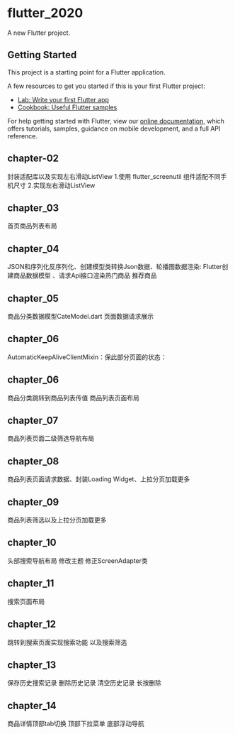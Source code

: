 # flutter_2020

A new Flutter project.

## Getting Started

This project is a starting point for a Flutter application.

A few resources to get you started if this is your first Flutter project:

- [Lab: Write your first Flutter app](https://flutter.dev/docs/get-started/codelab)
- [Cookbook: Useful Flutter samples](https://flutter.dev/docs/cookbook)

For help getting started with Flutter, view our
[online documentation](https://flutter.dev/docs), which offers tutorials,
samples, guidance on mobile development, and a full API reference.

## chapter-02
 封装适配库以及实现左右滑动ListView
 1.使用 flutter_screenutil 组件适配不同手机尺寸
 2.实现左右滑动ListView
## chapter_03
  首页商品列表布局
## chapter_04
  JSON和序列化反序列化、创建模型类转换Json数据、轮播图数据渲染:
  Flutter创建商品数据模型 、请求Api接口渲染热门商品 推荐商品
## chapter_05
  商品分类数据模型CateModel.dart 页面数据请求展示
## chapter_06
  AutomaticKeepAliveClientMixin：保此部分页面的状态：
## chapter_06
  商品分类跳转到商品列表传值 商品列表页面布局
## chapter_07
  商品列表页面二级筛选导航布局
## chapter_08
  商品列表页面请求数据、封装Loading Widget、上拉分页加载更多
## chapter_09
  商品列表筛选以及上拉分页加载更多
## chapter_10
  头部搜索导航布局 修改主题 修正ScreenAdapter类
## chapter_11
 搜索页面布局
## chapter_12
  跳转到搜索页面实现搜索功能 以及搜索筛选
## chapter_13
  保存历史搜索记录 删除历史记录 清空历史记录 长按删除
## chapter_14
 商品详情顶部tab切换 顶部下拉菜单 底部浮动导航
